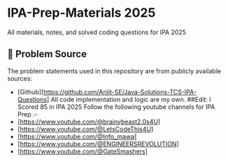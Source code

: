 # IPA-Prep-Materials 2025
All materials, notes, and solved coding questions for IPA 2025
## 📜 Problem Source
The problem statements used in this repository are from publicly available sources:  
- [Github][https://github.com/Arijit-SE/Java-Solutions-TCS-IPA-Questions]
All code implementation and logic are my own.
##Edit: I Scored 85 in IPA 2025 
Follow the following youtube channels for IPA Prep :- 
- [https://www.youtube.com/@brainybeast2.0s4U]
- [https://www.youtube.com/@LetsCodeThis4U]
- [https://www.youtube.com/@Info_mawa]
- [https://www.youtube.com/@ENGINEERSREVOLUTION]
- [https://www.youtube.com/@GateSmashers]

  
